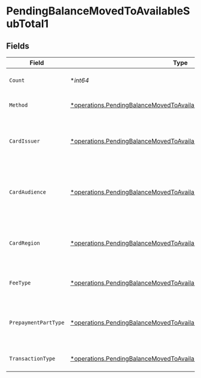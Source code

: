 # PendingBalanceMovedToAvailableSubTotal1


## Fields

| Field                                                                                                                                                         | Type                                                                                                                                                          | Required                                                                                                                                                      | Description                                                                                                                                                   | Example                                                                                                                                                       |
| ------------------------------------------------------------------------------------------------------------------------------------------------------------- | ------------------------------------------------------------------------------------------------------------------------------------------------------------- | ------------------------------------------------------------------------------------------------------------------------------------------------------------- | ------------------------------------------------------------------------------------------------------------------------------------------------------------- | ------------------------------------------------------------------------------------------------------------------------------------------------------------- |
| `Count`                                                                                                                                                       | **int64*                                                                                                                                                      | :heavy_minus_sign:                                                                                                                                            | Number of transactions of this type                                                                                                                           | 50                                                                                                                                                            |
| `Method`                                                                                                                                                      | [*operations.PendingBalanceMovedToAvailableSubTotalMethod1](../../models/operations/pendingbalancemovedtoavailablesubtotalmethod1.md)                         | :heavy_minus_sign:                                                                                                                                            | Payment type of the transactions                                                                                                                              | creditcard                                                                                                                                                    |
| `CardIssuer`                                                                                                                                                  | [*operations.PendingBalanceMovedToAvailableSubTotalCardIssuer1](../../models/operations/pendingbalancemovedtoavailablesubtotalcardissuer1.md)                 | :heavy_minus_sign:                                                                                                                                            | In case of payments transactions with card, the card issuer will be available                                                                                 | amex                                                                                                                                                          |
| `CardAudience`                                                                                                                                                | [*operations.PendingBalanceMovedToAvailableSubTotalCardAudience1](../../models/operations/pendingbalancemovedtoavailablesubtotalcardaudience1.md)             | :heavy_minus_sign:                                                                                                                                            | In case of payments trnsactions with card, the card audience will be available.                                                                               | other                                                                                                                                                         |
| `CardRegion`                                                                                                                                                  | [*operations.PendingBalanceMovedToAvailableSubTotalCardRegion1](../../models/operations/pendingbalancemovedtoavailablesubtotalcardregion1.md)                 | :heavy_minus_sign:                                                                                                                                            | In case of payments transactions with card, the card region will be available.                                                                                | domestic                                                                                                                                                      |
| `FeeType`                                                                                                                                                     | [*operations.PendingBalanceMovedToAvailableSubTotalFeeType1](../../models/operations/pendingbalancemovedtoavailablesubtotalfeetype1.md)                       | :heavy_minus_sign:                                                                                                                                            | Present when the transaction represents a fee.                                                                                                                | payment-fee                                                                                                                                                   |
| `PrepaymentPartType`                                                                                                                                          | [*operations.PendingBalanceMovedToAvailableSubTotalPrepaymentPartType1](../../models/operations/pendingbalancemovedtoavailablesubtotalprepaymentparttype1.md) | :heavy_minus_sign:                                                                                                                                            | Prepayment part: fee itself, reimbursement, discount, VAT or rounding compensation.                                                                           | fee                                                                                                                                                           |
| `TransactionType`                                                                                                                                             | [*operations.PendingBalanceMovedToAvailableSubTotalTransactionType1](../../models/operations/pendingbalancemovedtoavailablesubtotaltransactiontype1.md)       | :heavy_minus_sign:                                                                                                                                            | Represents the transaction type                                                                                                                               | payment                                                                                                                                                       |
